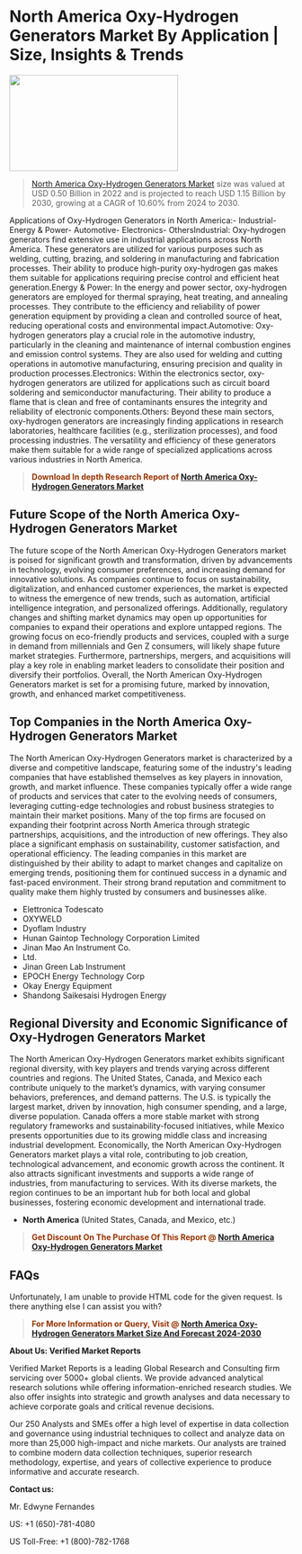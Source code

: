 <p><h1>North America Oxy-Hydrogen Generators Market By Application | Size, Insights & Trends</h1><p><img class="aligncenter size-medium wp-image-105565" src="https://ffe5etoiles.com/wp-content/uploads/2025/01/MST7-300x171.png" alt="" width="300" height="171" /></p><blockquote><p><a href="https://www.verifiedmarketreports.com/download-sample/?rid=380578&utm_source=Github-NA&utm_medium=386" target="_blank">North America Oxy-Hydrogen Generators Market</a>  size was valued at USD 0.50 Billion in 2022 and is projected to reach USD 1.15 Billion by 2030, growing at a CAGR of 10.60% from 2024 to 2030.</p></blockquote>Applications of Oxy-Hydrogen Generators in North America:- Industrial- Energy & Power- Automotive- Electronics- OthersIndustrial: Oxy-hydrogen generators find extensive use in industrial applications across North America. These generators are utilized for various purposes such as welding, cutting, brazing, and soldering in manufacturing and fabrication processes. Their ability to produce high-purity oxy-hydrogen gas makes them suitable for applications requiring precise control and efficient heat generation.Energy & Power: In the energy and power sector, oxy-hydrogen generators are employed for thermal spraying, heat treating, and annealing processes. They contribute to the efficiency and reliability of power generation equipment by providing a clean and controlled source of heat, reducing operational costs and environmental impact.Automotive: Oxy-hydrogen generators play a crucial role in the automotive industry, particularly in the cleaning and maintenance of internal combustion engines and emission control systems. They are also used for welding and cutting operations in automotive manufacturing, ensuring precision and quality in production processes.Electronics: Within the electronics sector, oxy-hydrogen generators are utilized for applications such as circuit board soldering and semiconductor manufacturing. Their ability to produce a flame that is clean and free of contaminants ensures the integrity and reliability of electronic components.Others: Beyond these main sectors, oxy-hydrogen generators are increasingly finding applications in research laboratories, healthcare facilities (e.g., sterilization processes), and food processing industries. The versatility and efficiency of these generators make them suitable for a wide range of specialized applications across various industries in North America.</p><blockquote><p><span style="color: #993300;"><strong>Download In depth Research Report of <a href="https://www.verifiedmarketreports.com/download-sample/?rid=380578&utm_source=Github-NA&utm_medium=386">North America Oxy-Hydrogen Generators Market</a></strong></span></p></blockquote><h2>Future Scope of the North America Oxy-Hydrogen Generators Market</h2><p>The future scope of the North American Oxy-Hydrogen Generators market is poised for significant growth and transformation, driven by advancements in technology, evolving consumer preferences, and increasing demand for innovative solutions. As companies continue to focus on sustainability, digitalization, and enhanced customer experiences, the market is expected to witness the emergence of new trends, such as automation, artificial intelligence integration, and personalized offerings. Additionally, regulatory changes and shifting market dynamics may open up opportunities for companies to expand their operations and explore untapped regions. The growing focus on eco-friendly products and services, coupled with a surge in demand from millennials and Gen Z consumers, will likely shape future market strategies. Furthermore, partnerships, mergers, and acquisitions will play a key role in enabling market leaders to consolidate their position and diversify their portfolios. Overall, the North American Oxy-Hydrogen Generators market is set for a promising future, marked by innovation, growth, and enhanced market competitiveness.</p><h2>Top Companies in the North America Oxy-Hydrogen Generators Market</h2><p>The North American Oxy-Hydrogen Generators market is characterized by a diverse and competitive landscape, featuring some of the industry's leading companies that have established themselves as key players in innovation, growth, and market influence. These companies typically offer a wide range of products and services that cater to the evolving needs of consumers, leveraging cutting-edge technologies and robust business strategies to maintain their market positions. Many of the top firms are focused on expanding their footprint across North America through strategic partnerships, acquisitions, and the introduction of new offerings. They also place a significant emphasis on sustainability, customer satisfaction, and operational efficiency. The leading companies in this market are distinguished by their ability to adapt to market changes and capitalize on emerging trends, positioning them for continued success in a dynamic and fast-paced environment. Their strong brand reputation and commitment to quality make them highly trusted by consumers and businesses alike.</p><p><ul><li>Elettronica Todescato </li><li> OXYWELD </li><li> Dyoflam Industry </li><li> Hunan Gaintop Technology Corporation Limited </li><li> Jinan Mao An Instrument Co. </li><li> Ltd. </li><li> Jinan Green Lab Instrument </li><li> EPOCH Energy Technology Corp </li><li> Okay Energy Equipment </li><li> Shandong Saikesaisi Hydrogen Energy</li></ul></p><h2>Regional Diversity and Economic Significance of Oxy-Hydrogen Generators Market</h2><p>The North American Oxy-Hydrogen Generators market exhibits significant regional diversity, with key players and trends varying across different countries and regions. The United States, Canada, and Mexico each contribute uniquely to the market’s dynamics, with varying consumer behaviors, preferences, and demand patterns. The U.S. is typically the largest market, driven by innovation, high consumer spending, and a large, diverse population. Canada offers a more stable market with strong regulatory frameworks and sustainability-focused initiatives, while Mexico presents opportunities due to its growing middle class and increasing industrial development. Economically, the North American Oxy-Hydrogen Generators market plays a vital role, contributing to job creation, technological advancement, and economic growth across the continent. It also attracts significant investments and supports a wide range of industries, from manufacturing to services. With its diverse markets, the region continues to be an important hub for both local and global businesses, fostering economic development and international trade.</p><ul>    <li><strong>North America</strong> (United States, Canada, and Mexico, etc.)</li></ul><blockquote><p><span style="color: #993300;"><strong>Get Discount On The Purchase Of This Report @ <a href="https://www.verifiedmarketreports.com/ask-for-discount/?rid=380578&utm_source=Github-NA&utm_medium=386">North America Oxy-Hydrogen Generators Market</a></strong></span></p></blockquote><h2>FAQs</h2><p>Unfortunately, I am unable to provide HTML code for the given request. Is there anything else I can assist you with?</div><div></p><blockquote><p><span style="color: #993300;"><strong>For More Information or Query, Visit @ <a href="https://www.verifiedmarketreports.com/product/oxy-hydrogen-generators-market/">North America Oxy-Hydrogen Generators Market Size And Forecast 2024-2030</a></strong></span></p></blockquote><p><strong>About Us: Verified Market Reports</strong></p><p>Verified Market Reports is a leading Global Research and Consulting firm servicing over 5000+ global clients. We provide advanced analytical research solutions while offering information-enriched research studies. We also offer insights into strategic and growth analyses and data necessary to achieve corporate goals and critical revenue decisions.</p><p>Our 250 Analysts and SMEs offer a high level of expertise in data collection and governance using industrial techniques to collect and analyze data on more than 25,000 high-impact and niche markets. Our analysts are trained to combine modern data collection techniques, superior research methodology, expertise, and years of collective experience to produce informative and accurate research.</p><p><strong>Contact us:</strong></p><p>Mr. Edwyne Fernandes</p><p>US: +1 (650)-781-4080</p><p>US Toll-Free: +1 (800)-782-1768</p>
